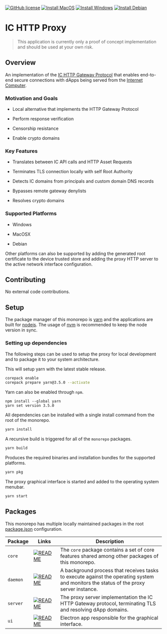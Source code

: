 [![GitHub license](https://img.shields.io/badge/license-Apache%202.0-blue.svg?style=for-the-badge)](LICENSE)
[![Install MacOS](https://img.shields.io/badge/install-MacOSX-blue.svg?style=for-the-badge&logo=apple)](https://github.com/dfinity/http-proxy/releases/download/0.0.6-alpha/ic-http-proxy-mac-universal-0.0.6-alpha.dmg)
[![Install Windows](https://img.shields.io/badge/install-Windows-blue.svg?style=for-the-badge&logo=windows)](https://github.com/dfinity/http-proxy/releases/download/0.0.6-alpha/ic-http-proxy-win-x64-0.0.6-alpha.exe)
[![Install Debian](https://img.shields.io/badge/install-Debian-blue.svg?style=for-the-badge&logo=debian)](https://github.com/dfinity/http-proxy/releases/download/0.0.6-alpha/ic-http-proxy-linux-arm64-0.0.6-alpha.deb)

# IC HTTP Proxy
> This application is currently only a proof of concept implementation and should be used at your own risk.

## Overview

An implementation of the [IC HTTP Gateway Protocol](https://internetcomputer.org/docs/current/references/ic-interface-spec/#http-gateway) that enables end-to-end secure connections with dApps being served from the [Internet Computer](https://internetcomputer.org/).

### Motivation and Goals

* Local alternative that implements the HTTP Gateway Protocol

* Perform response verification

* Censorship resistance

* Enable crypto domains

### Key Features

* Translates between IC API calls and HTTP Asset Requests

* Terminates TLS connection locally with self Root Authority

* Detects IC domains from principals and custom domain DNS records

* Bypasses remote gateway denylists

* Resolves crypto domains

### Supported Platforms

* Windows

* MacOSX

* Debian

Other platforms can also be supported by adding the generated root certificate to the device trusted store and adding the proxy HTTP server to the active network interface configuration.

## Contributing

No external code contributions.

## Setup

The package manager of this monorepo is [yarn](https://yarnpkg.com/) and the applications are built for [nodejs](https://nodejs.org/en). The usage of [nvm](https://github.com/nvm-sh/nvm) is recommended to keep the node version in sync.

### Setting up dependencies

The following steps can be used to setup the proxy for local development and to package it to your system architecture.

This will setup yarn with the latest stable release.
```bash
corepack enable
corepack prepare yarn@3.5.0 --activate
```

Yarn can also be enabled through `npm`.
```
npm install --global yarn
yarn set version 3.5.0
```

All dependencies can be installed with a single install command from the root of the monorepo.
```bash
yarn install
```

A recursive build is triggered for all of the `monorepo` packages.
```bash
yarn build
```

Produces the required binaries and installation bundles for the supported platforms.
```bash
yarn pkg
```

The proxy graphical interface is started and added to the operating system menubar.
```bash
yarn start
```

## Packages

This monorepo has multiple locally maintained packages in the root [package.json](package.json) configuration.

| Package | Links | Description |
|---|---|---|
| `core` | [![README](https://img.shields.io/badge/-README-blue?style=flat-square)](https://github.com/dfinity/http-proxy/tree/main/packages/core) | The `core` package contains a set of core features shared among other packages of this monorepo. |  
| `daemon` | [![README](https://img.shields.io/badge/-README-blue?style=flat-square)](https://github.com/dfinity/http-proxy/tree/main/packages/daemon) | A background process that receives tasks to execute against the operating system and monitors the status of the proxy server instance. |  
| `server` | [![README](https://img.shields.io/badge/-README-blue?style=flat-square)](https://github.com/dfinity/http-proxy/tree/main/packages/server) | The proxy server implementation the IC HTTP Gateway protocol, terminating TLS and resolving dApp domains. |
| `ui` | [![README](https://img.shields.io/badge/-README-blue?style=flat-square)](https://github.com/dfinity/http-proxy/tree/main/packages/ui) | Electron app responsible for the graphical interface. |
